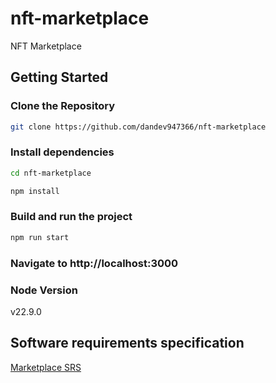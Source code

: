 # nft-marketplace
 NFT Marketplace

## Getting Started

### Clone the Repository
```bash
git clone https://github.com/dandev947366/nft-marketplace
```

### Install dependencies

```bash
cd nft-marketplace
```
```bash
npm install
```

### Build and run the project
```bash
npm run start
```

### Navigate to **http://localhost:3000**

### Node Version
v22.9.0

## Software requirements specification
[Marketplace SRS](https://github.com/dandev947366/nft-marketplace/blob/935c8604e9d1d8b20d4c09c776fdf4801acbd0c8/documents/SRS.md)
